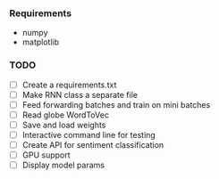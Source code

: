 ### Requirements

- numpy
- matplotlib


### TODO

- [ ] Create a requirements.txt
- [ ] Make RNN class a separate file
- [ ] Feed forwarding batches and train on mini batches
- [ ] Read globe WordToVec
- [ ] Save and load weights
- [ ] Interactive command line for testing 
- [ ] Create API for sentiment classification
- [ ] GPU support
- [ ] Display model params 

